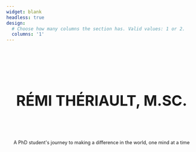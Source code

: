 ```yaml
---
widget: blank
headless: true
design:
  # Choose how many columns the section has. Valid values: 1 or 2.
  columns: '1'
---
```


<style>
.container {
  height: 125px;
  position: relative;
  <! -- border: 3px; -->
}
.center {
  margin: 0;
  position: absolute;
  top: 100%;
  left: 50%;
  -ms-transform: translate(-50%, -50%);
  transform: translate(-50%, -50%);
  white-space: nowrap;
}
</style>

<div class="container">
	<div class="center">
		<div style="text-align:center; margin: auto">
			<h1 style="font-size: 4vw"> RÉMI THÉRIAULT, M.SC. </h1>
		</div>
	</div>
</div>





<div class="container">
  <div class="center"; style="text-align:center; font-size: 1.3vw; margin: auto">
    <p> A PhD student's journey to making a difference in the world, one mind at a time </p>
  </div>
</div>